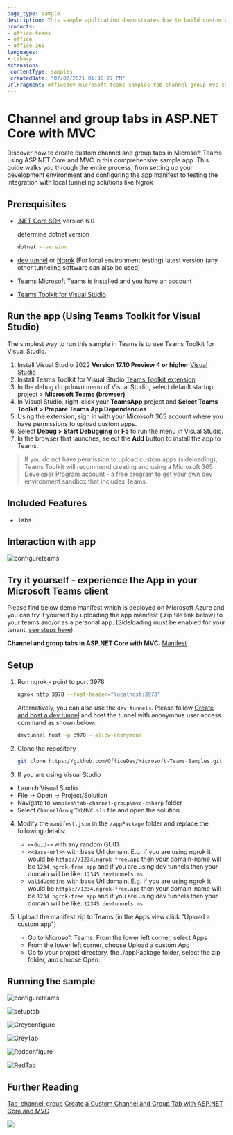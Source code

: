 ```yaml
---
page_type: sample
description: This sample application demonstrates how to build custom channel and group tabs in Microsoft Teams using ASP.NET Core and MVC.
products:
- office-teams
- office
- office-365
languages:
- csharp
extensions:
 contentType: samples
 createdDate: "07/07/2021 01:38:27 PM"
urlFragment: officedev-microsoft-teams-samples-tab-channel-group-mvc-csharp
---
```


# Channel and group tabs in ASP.NET Core with MVC

Discover how to create custom channel and group tabs in Microsoft Teams using ASP.NET Core and MVC in this comprehensive sample app. This guide walks you through the entire process, from setting up your development environment and configuring the app manifest to testing the integration with local tunneling solutions like Ngrok

## Prerequisites

- [.NET Core SDK](https://dotnet.microsoft.com/download) version 6.0

  determine dotnet version
  ```bash
  dotnet --version
  ```
- [dev tunnel](https://learn.microsoft.com/en-us/azure/developer/dev-tunnels/get-started?tabs=windows) or [Ngrok](https://ngrok.com/download) (For local environment testing) latest version (any other tunneling software can also be used)
  
- [Teams](https://teams.microsoft.com) Microsoft Teams is installed and you have an account

- [Teams Toolkit for Visual Studio](https://learn.microsoft.com/en-us/microsoftteams/platform/toolkit/toolkit-v4/install-teams-toolkit-vs?pivots=visual-studio-v17-7)

## Run the app (Using Teams Toolkit for Visual Studio)

The simplest way to run this sample in Teams is to use Teams Toolkit for Visual Studio.
1. Install Visual Studio 2022 **Version 17.10 Preview 4  or higher** [Visual Studio](https://visualstudio.microsoft.com/downloads/)
1. Install Teams Toolkit for Visual Studio [Teams Toolkit extension](https://learn.microsoft.com/en-us/microsoftteams/platform/toolkit/toolkit-v4/install-teams-toolkit-vs?pivots=visual-studio-v17-7)
1. In the debug dropdown menu of Visual Studio, select default startup project > **Microsoft Teams (browser)**
1. In Visual Studio, right-click your **TeamsApp** project and **Select Teams Toolkit > Prepare Teams App Dependencies**
1. Using the extension, sign in with your Microsoft 365 account where you have permissions to upload custom apps.
1. Select **Debug > Start Debugging** or **F5** to run the menu in Visual Studio.
1. In the browser that launches, select the **Add** button to install the app to Teams.
> If you do not have permission to upload custom apps (sideloading), Teams Toolkit will recommend creating and using a Microsoft 365 Developer Program account - a free program to get your own dev environment sandbox that includes Teams.

## Included Features
* Tabs

## Interaction with app

![configureteams](Images/ChannelGroupTabModule.gif)

## Try it yourself - experience the App in your Microsoft Teams client
Please find below demo manifest which is deployed on Microsoft Azure and you can try it yourself by uploading the app manifest (.zip file link below) to your teams and/or as a personal app. (Sideloading must be enabled for your tenant, [see steps here](https://docs.microsoft.com/microsoftteams/platform/concepts/build-and-test/prepare-your-o365-tenant#enable-custom-teams-apps-and-turn-on-custom-app-uploading)).

**Channel and group tabs in ASP.NET Core with MVC:** [Manifest](/samples/tab-channel-group/mvc-csharp/demo-manifest/tab-channel-group.zip)

## Setup

1. Run ngrok - point to port 3978

   ```bash
   ngrok http 3978 --host-header="localhost:3978"
   ```  

   Alternatively, you can also use the `dev tunnels`. Please follow [Create and host a dev tunnel](https://learn.microsoft.com/en-us/azure/developer/dev-tunnels/get-started?tabs=windows) and host the tunnel with anonymous user access command as shown below:

   ```bash
   devtunnel host -p 3978 --allow-anonymous
   ```

2. Clone the repository
   ```bash
   git clone https://github.com/OfficeDev/Microsoft-Teams-Samples.git
   ```

3. If you are using Visual Studio
 - Launch Visual Studio
 - File -> Open -> Project/Solution
 - Navigate to ```samples\tab-channel-group\mvc-csharp``` folder
 - Select ```ChannelGroupTabMVC.sln``` file and open the solution

4. Modify the `manifest.json` in the `/appPackage` folder and replace the following details:
   - `<<Guid>>` with any random GUID.
   - `<<Base-url>>` with base Url domain. E.g. if you are using ngrok it would be `https://1234.ngrok-free.app` then your domain-name will be `1234.ngrok-free.app` and if you are using dev tunnels then your domain will be like: `12345.devtunnels.ms`.
   - `validDomains` with base Url domain. E.g. if you are using ngrok it would be `https://1234.ngrok-free.app` then your domain-name will be `1234.ngrok-free.app` and if you are using dev tunnels then your domain will be like: `12345.devtunnels.ms`.

5. Upload the manifest.zip to Teams (in the Apps view click "Upload a custom app")
   - Go to Microsoft Teams. From the lower left corner, select Apps
   - From the lower left corner, choose Upload a custom App
   - Go to your project directory, the ./appPackage folder, select the zip folder, and choose Open.


## Running the sample

![configureteams](Images/configureteams.png)

![setuptab](Images/setuptab.png)

![Greyconfigure](Images/Greyconfigure.png)

![GreyTab](Images/GreyTab.png)

![Redconfigure](Images/Redconfigure.png)

![RedTab](Images/RedTab.png)

## Further Reading

[Tab-channel-group](https://learn.microsoft.coms/microsoftteams/platform/tabs/what-are-tabs)
[Create a Custom Channel and Group Tab with ASP.NET Core and MVC](https://docs.microsoft.com/microsoftteams/platform/tabs/how-to/create-channel-group-tab?pivots=mvc-csharp)

<img src="https://pnptelemetry.azurewebsites.net/microsoft-teams-samples/samples/tab-channel-group-mvc-csharp" />